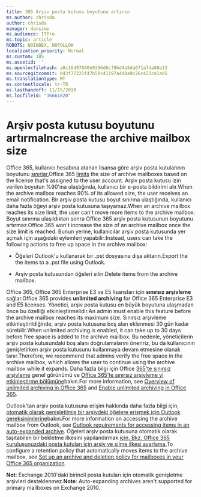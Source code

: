 ```yaml
---
title: 305 Arşiv posta kutusu boyutunu artırın
ms.author: chrisda
author: chrisda
manager: dansimp
ms.audience: ITPro
ms.topic: article
ROBOTS: NOINDEX, NOFOLLOW
localization_priority: Normal
ms.custom: 305
ms.assetid: ''
ms.openlocfilehash: a8c16d97040e9396d6cf9bd4a5da671a7da88e13
ms.sourcegitcommit: b43f77221f47b50c41197a448a9c26c423ce1ad5
ms.translationtype: MT
ms.contentlocale: tr-TR
ms.lasthandoff: 11/15/2019
ms.locfileid: "36661820"
---
```

# <a name="increase-the-archive-mailbox-size"></a><span data-ttu-id="b840b-102">Arşiv posta kutusu boyutunu artırma</span><span class="sxs-lookup"><span data-stu-id="b840b-102">Increase the archive mailbox size</span></span>

<span data-ttu-id="b840b-103">Office 365, kullanıcı hesabına atanan lisansa göre arşiv posta kutularının boyutunu [sınırlar.](https://docs.microsoft.com/office365/servicedescriptions/exchange-online-service-description/exchange-online-limits#mailbox-storage-limits)</span><span class="sxs-lookup"><span data-stu-id="b840b-103">Office 365 [limits](https://docs.microsoft.com/office365/servicedescriptions/exchange-online-service-description/exchange-online-limits#mailbox-storage-limits) the size of archive mailboxes based on the license that's assigned to the user account.</span></span> <span data-ttu-id="b840b-104">Arşiv posta kutusu izin verilen boyutun %90'ına ulaştığında, kullanıcı bir e-posta bildirimi alır.</span><span class="sxs-lookup"><span data-stu-id="b840b-104">When the archive mailbox reaches 90% of its allowed size, the user receives an email notification.</span></span> <span data-ttu-id="b840b-105">Bir arşiv posta kutusu boyut sınırına ulaştığında, kullanıcı daha fazla öğeyi arşiv posta kutusuna taşıyamaz.</span><span class="sxs-lookup"><span data-stu-id="b840b-105">When an archive mailbox reaches its size limit, the user can't move more items to the archive mailbox.</span></span> <span data-ttu-id="b840b-106">Boyut sınırına ulaşıldıktan sonra Office 365 arşiv posta kutusunun boyutunu artırmaz.</span><span class="sxs-lookup"><span data-stu-id="b840b-106">Office 365 won't increase the size of an archive mailbox once the size limit is reached.</span></span> <span data-ttu-id="b840b-107">Bunun yerine, kullanıcılar arşiv posta kutusunda yer açmak için aşağıdaki eylemleri yapabilir:</span><span class="sxs-lookup"><span data-stu-id="b840b-107">Instead, users can take the following actions to free up space in the archive mailbox:</span></span>

- <span data-ttu-id="b840b-108">Öğeleri Outlook'u kullanarak bir .pst dosyasına dışa aktarın.</span><span class="sxs-lookup"><span data-stu-id="b840b-108">Export the the items to a .pst file using Outlook.</span></span>

- <span data-ttu-id="b840b-109">Arşiv posta kutusundan öğeleri silin.</span><span class="sxs-lookup"><span data-stu-id="b840b-109">Delete items from the archive mailbox.</span></span>

<span data-ttu-id="b840b-110">Office 365, Office 365 Enterprise E3 ve E5 lisansları için **sınırsız arşivleme** sağlar.</span><span class="sxs-lookup"><span data-stu-id="b840b-110">Office 365 provides **unlimited archiving** for Office 365 Enterprise E3 and E5 licenses.</span></span> <span data-ttu-id="b840b-111">Yönetici, arşiv posta kutusu en büyük boyutuna ulaşmadan önce bu özelliği etkinleştirmelidir.</span><span class="sxs-lookup"><span data-stu-id="b840b-111">An admin must enable this feature before the archive mailbox reaches its maximum size.</span></span> <span data-ttu-id="b840b-112">Sınırsız arşivleme etkinleştirildiğinde, arşiv posta kutusuna boş alan eklenmesi 30 gün kadar sürebilir.</span><span class="sxs-lookup"><span data-stu-id="b840b-112">When unlimited archiving is enabled, it can take up to 30 days before free space is added to the archive mailbox.</span></span> <span data-ttu-id="b840b-113">Bu nedenle, yöneticilerin arşiv posta kutusundaki boş alanı doğrulamalarını öneririz, bu da kullanıcının genişletirken arşiv posta kutusunu kullanmaya devam etmesine olanak tanır.</span><span class="sxs-lookup"><span data-stu-id="b840b-113">Therefore, we recommend that admins verify the free space in the archive mailbox, which allows the user to continue using the archive mailbox while it expands.</span></span> <span data-ttu-id="b840b-114">Daha fazla bilgi için Office [365'te sınırsız arşivleme](https://docs.microsoft.com/office365/securitycompliance/unlimited-archiving) genel görünümü ve [Office 365'te sınırsız arşivleme yi etkinleştirme bölümüne](https://docs.microsoft.com/office365/securitycompliance/enable-unlimited-archiving)bakın.</span><span class="sxs-lookup"><span data-stu-id="b840b-114">For more information, see [Overview of unlimited archiving in Office 365](https://docs.microsoft.com/office365/securitycompliance/unlimited-archiving) and [Enable unlimited archiving in Office 365](https://docs.microsoft.com/office365/securitycompliance/enable-unlimited-archiving).</span></span>

<span data-ttu-id="b840b-115">Outlook'tan arşiv posta kutusuna erişim hakkında daha fazla bilgi için, [otomatik olarak genişletilmiş bir arşivdeki öğelere erişmek için Outlook gereksinimlerine](https://docs.microsoft.com/office365/securitycompliance/unlimited-archiving#outlook-requirements-for-accessing-items-in-an-auto-expanded-archive)bakın.</span><span class="sxs-lookup"><span data-stu-id="b840b-115">For more information on accessing the archive mailbox from Outlook, see [Outlook requirements for accessing items in an auto-expanded archive](https://docs.microsoft.com/office365/securitycompliance/unlimited-archiving#outlook-requirements-for-accessing-items-in-an-auto-expanded-archive).</span></span> <span data-ttu-id="b840b-116">Öğeleri arşiv posta kutusuna otomatik olarak taşıtabilen bir bekletme ilkesini yapılandırmak [için, Bkz. Office 365 kuruluşunuzdaki posta kutuları için arşiv ve silme ilkesi ayarlama.](https://docs.microsoft.com/office365/securitycompliance/set-up-an-archive-and-deletion-policy-for-mailboxes)</span><span class="sxs-lookup"><span data-stu-id="b840b-116">To configure a retention policy that automatically moves items to the archive mailbox, see [Set up an archive and deletion policy for mailboxes in your Office 365 organization](https://docs.microsoft.com/office365/securitycompliance/set-up-an-archive-and-deletion-policy-for-mailboxes).</span></span>

<span data-ttu-id="b840b-117">**Not**: Exchange 2010'daki birincil posta kutuları için otomatik genişletme arşivleri desteklenmez.</span><span class="sxs-lookup"><span data-stu-id="b840b-117">**Note**: Auto-expanding archives aren't supported for primary mailboxes on Exchange 2010.</span></span>

